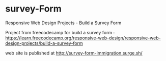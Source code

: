 # survey-Form

Responsive Web Design Projects - Build a Survey Form

Project from freecodecamp for build a survey form : 
https://learn.freecodecamp.org/responsive-web-design/responsive-web-design-projects/build-a-survey-form

web site is published at http://survey-form-immigration.surge.sh/

